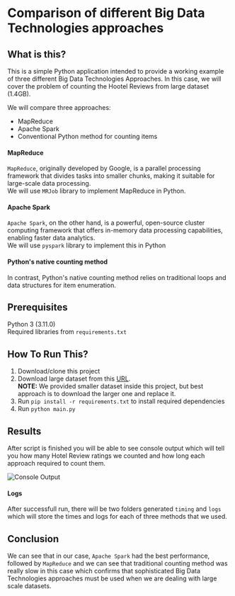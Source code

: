 Comparison of different Big Data Technologies approaches
==============================

What is this?
---------------

This is a simple Python application intended to provide a working example of three different Big Data Technologies Approaches. In this case, we will cover the problem of counting the Hootel Reviews from large dataset (1.4GB).

We will compare three approaches:
* MapReduce
* Apache Spark
* Conventional Python method for counting items

#### MapReduce
`MapReduce`, originally developed by Google, is a parallel processing framework that divides tasks into smaller chunks, making it suitable for large-scale data processing.\
We will use `MRJob` library to implement MapReduce in Python.

#### Apache Spark
`Apache Spark`, on the other hand, is a powerful, open-source cluster computing framework that offers in-memory data processing capabilities, enabling faster data analytics.\
We will use `pyspark` library to implement this in Python

#### Python's native counting method
In contrast, Python's native counting method relies on traditional loops and data structures for item enumeration.

Prerequisites
-------------

Python 3 (3.11.0)\
Required libraries from `requirements.txt`

How To Run This?
---------------

1. Download/clone this project
2. Download large dataset from this [URL](https://drive.google.com/file/d/1l9n7nPUh3ZcmBJzbnyg3BgDBVvFIMR0_/view?usp=sharing).\
   **NOTE:** We provided smaller dataset inside this project, but best approach is to download the larger one and replace it. 
3. Run `pip install -r requirements.txt` to install required dependencies
4. Run `python main.py`


Results
-------

After script is finished you will be able to see console output which will tell you how many Hotel Review ratings we counted and how long each approach required to count them.

![Console Output](https://i.imgur.com/xaN79cA.png)


#### Logs
After successfull run, there will be two folders generated `timing` and `logs` which will store the times and logs for each of three methods that we used.

Conclusion
-------

We can see that in our case, `Apache Spark` had the best performance, followed by `MapReduce` and we can see that traditional counting method was really slow in this case which confirms that sophisticated Big Data Technologies approaches must be used when we are dealing with large scale datasets.
